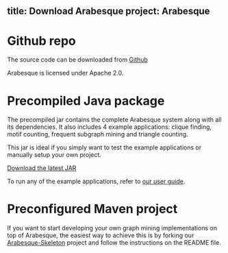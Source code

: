 title: Download Arabesque
project: Arabesque
---

# Github repo

The source code can be downloaded from [Github](https://github.com/Qatar-Computing-Research-Institute/Arabesque)

Arabesque is licensed under Apache 2.0.

# Precompiled Java package

The precompiled jar contains the complete Arabesque system along with all its dependencies. It also includes 4 example applications:
clique finding, motif counting, frequent subgraph mining and triangle counting.

This jar is ideal if you simply want to test the example applications or manually setup
your own project.

[Download the latest JAR](http://maven.alexjf.net/io/arabesque/arabesque/1.0-BETA/arabesque-1.0-BETA-jar-with-dependencies.jar)

To run any of the example applications, refer to [our user guide](user_guide.html#how-to-run-an-arabesque-job).

# Preconfigured Maven project

If you want to start developing your own graph mining implementations on top of Arabesque, the easiest way to achieve this is by forking our [Arabesque-Skeleton](https://github.com/Qatar-Computing-Research-Institute/Arabesque-Skeleton) project and follow the instructions on the README file.
